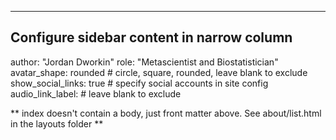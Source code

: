 ---
## Configure sidebar content in narrow column
author: "Jordan Dworkin"
role: "Metascientist and Biostatistician"
avatar_shape: rounded # circle, square, rounded, leave blank to exclude
show_social_links: true # specify social accounts in site config
audio_link_label: # leave blank to exclude

** index doesn't contain a body, just front matter above.
See about/list.html in the layouts folder **